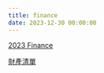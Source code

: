 ```yaml
---
title: finance
date: 2023-12-30 00:00:00
---
```


[2023 Finance](/2023-Finance)

[財產清單](/finance/property.pdf)
